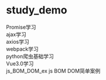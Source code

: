 # study_demo
Promise学习  
ajax学习  
axios学习  
webpack学习  
python爬虫基础学习  
Vue3.0学习  
js_BOM_DOM_ex js BOM DOM简单案例
